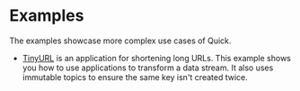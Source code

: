 # Examples

The examples showcase more complex use cases of Quick.

- [TinyURL](TinyURL.md) is an application for shortening long URLs.
  This example shows you how to use applications to transform a data stream.
  It also uses immutable topics to ensure the same key isn't created twice.
